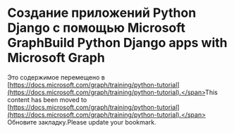 # <a name="build-python-django-apps-with-microsoft-graph"></a><span data-ttu-id="85082-101">Создание приложений Python Django с помощью Microsoft Graph</span><span class="sxs-lookup"><span data-stu-id="85082-101">Build Python Django apps with Microsoft Graph</span></span>

<span data-ttu-id="85082-102">Это содержимое перемещено в [https://docs.microsoft.com/graph/training/python-tutorial](https://docs.microsoft.com/graph/training/python-tutorial).</span><span class="sxs-lookup"><span data-stu-id="85082-102">This content has been moved to [https://docs.microsoft.com/graph/training/python-tutorial](https://docs.microsoft.com/graph/training/python-tutorial).</span></span> <span data-ttu-id="85082-103">Обновите закладку.</span><span class="sxs-lookup"><span data-stu-id="85082-103">Please update your bookmark.</span></span>
